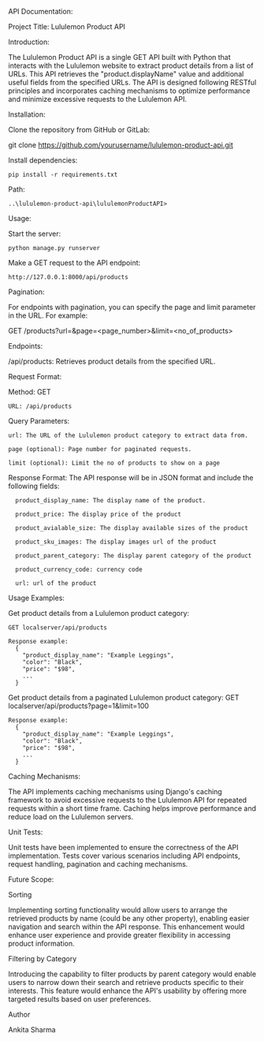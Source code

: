 API Documentation:

Project Title: Lululemon Product API

Introduction:

The Lululemon Product API is a single GET API built with Python that interacts with the Lululemon website to extract product details from a list of URLs. This API retrieves the "product.displayName" value and additional useful fields from the specified URLs. The API is designed following RESTful principles and incorporates caching mechanisms to optimize performance and minimize excessive requests to the Lululemon API.

Installation:

Clone the repository from GitHub or GitLab:

  git clone https://github.com/yourusername/lululemon-product-api.git

Install dependencies:

    pip install -r requirements.txt

Path:

    ..\lululemon-product-api\lululemonProductAPI>

Usage:

  Start the server:
  
    python manage.py runserver

  Make a GET request to the API endpoint:
  
    http://127.0.0.1:8000/api/products

Pagination:

  For endpoints with pagination, you can specify the page and limit parameter in the URL. For example:
  
  GET /products?url=<url>&page=<page_number>&limit=<no_of_products>

Endpoints:

  /api/products: Retrieves product details from the specified URL.

Request Format:

  Method: GET
  
    URL: /api/products
    
  Query Parameters:
  
    url: The URL of the Lululemon product category to extract data from.
    
    page (optional): Page number for paginated requests.
    
    limit (optional): Limit the no of products to show on a page
    
  Response Format:
    The API response will be in JSON format and include the following fields:
    
      product_display_name: The display name of the product.
      
      product_price: The display price of the product 
      
      product_avialable_size: The display available sizes of the product
      
      product_sku_images: The display images url of the product
      
      product_parent_category: The display parent category of the product
      
      product_currency_code: currency code
      
      url: url of the product
      

Usage Examples:

  Get product details from a Lululemon product category:
  
    GET localserver/api/products

    Response example:
      {
        "product_display_name": "Example Leggings",
        "color": "Black",
        "price": "$98",
        ...
      }
  Get product details from a paginated Lululemon product category:
    GET localserver/api/products?page=1&limit=100

    Response example:
      {
        "product_display_name": "Example Leggings",
        "color": "Black",
        "price": "$98",
        ...
      }
  
Caching Mechanisms:

The API implements caching mechanisms using Django's caching framework to avoid excessive requests to the Lululemon API for repeated requests within a short time frame. Caching helps improve performance and reduce load on the Lululemon servers.

Unit Tests:

Unit tests have been implemented to ensure the correctness of the API implementation. Tests cover various scenarios including API endpoints, request handling, pagination and caching mechanisms.

Future Scope:

  Sorting
  
  Implementing sorting functionality would allow users to arrange the retrieved products by name (could be any other property), enabling easier navigation and search within the API response. This enhancement would enhance user experience and provide greater flexibility in accessing product information.
  
  Filtering by Category
  
  Introducing the capability to filter products by parent category would enable users to narrow down their search and retrieve products specific to their interests. This feature would enhance the API's usability by offering more targeted results based on user preferences.

Author


Ankita Sharma
